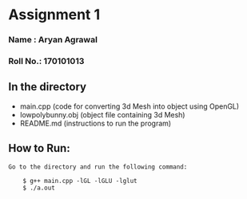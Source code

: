 # Assignment 1

### Name    : Aryan Agrawal
### Roll No.: 170101013


## In the directory
- main.cpp (code for converting 3d Mesh into object using OpenGL)
- lowpolybunny.obj (object file containing 3d Mesh)
- README.md (instructions to run the program)

## How to Run:
    Go to the directory and run the following command:
```
    $ g++ main.cpp -lGL -lGLU -lglut
    $ ./a.out
```

